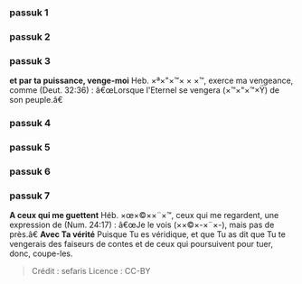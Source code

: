 
### passuk 1

### passuk 2

### passuk 3
<b>et par ta puissance, venge-moi</b> Heb. ×ª×"×™× × ×™, exerce ma vengeance, comme (Deut. 32:36) : â€œLorsque l'Eternel se vengera (×™×"×™×Ÿ) de son peuple.â€

### passuk 4

### passuk 5

### passuk 6

### passuk 7
<b>A ceux qui me guettent</b> Héb. ×œ×©××¨×™, ceux qui me regardent, une expression de (Num. 24:17) : â€œJe le vois (××©×-×¨×-), mais pas de près.â€
<b>Avec Ta vérité</b> Puisque Tu es véridique, et que Tu as dit que Tu te vengerais des faiseurs de contes et de ceux qui poursuivent pour tuer, donc, coupe-les.

>Crédit : sefaris
>Licence : CC-BY